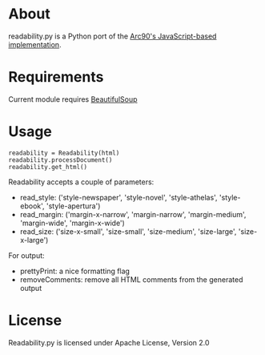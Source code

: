 # About

readability.py is a Python port of the [Arc90's JavaScript-based implementation](http://code.google.com/p/arc90labs-readability).

# Requirements

Current module requires [BeautifulSoup](http://www.crummy.com/software/BeautifulSoup/)

# Usage

    readability = Readability(html)
    readability.processDocument()
    readability.get_html()

Readability accepts a couple of parameters:

- read_style: ('style-newspaper', 'style-novel', 'style-athelas', 'style-ebook', 'style-apertura')
- read_margin: ('margin-x-narrow', 'margin-narrow', 'margin-medium', 'margin-wide', 'margin-x-wide')
- read_size: ('size-x-small', 'size-small', 'size-medium', 'size-large', 'size-x-large')

For output:

- prettyPrint: a nice formatting flag
- removeComments: remove all HTML comments from the generated output

# License

Readability.py is licensed under Apache License, Version 2.0

